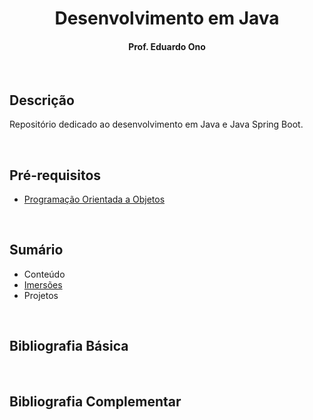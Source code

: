 
<h1 align="center">Desenvolvimento em Java</h1>

<h4 align="center">Prof. Eduardo Ono</h4>

&nbsp;

## Descrição

Repositório dedicado ao desenvolvimento em Java e Java Spring Boot.

&nbsp;

## Pré-requisitos

* [Programação Orientada a Objetos](https://github.com/eduardo-ono/Programacao-Orientada-a-Objetos)

&nbsp;

## Sumário

* Conteúdo
* [Imersões](./imersoes/)
* Projetos

&nbsp;

## Bibliografia Básica

&nbsp;

## Bibliografia Complementar

&nbsp;
